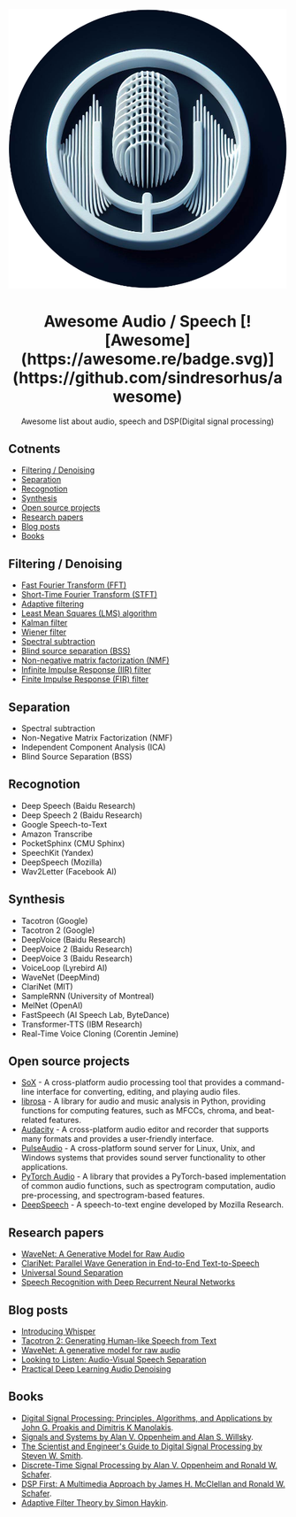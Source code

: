 <p align="center"><img src="./logo.png" alt="awesome-audio-speech" /></p>

<h1 align="center">Awesome Audio / Speech [![Awesome](https://awesome.re/badge.svg)](https://github.com/sindresorhus/awesome)</h1>
<p align="center">Awesome list about audio, speech and DSP(Digital signal processing)</p>


## Cotnents

- [Filtering / Denoising](#filtering--denoising)
- [Separation](#separation)
- [Recognotion](#recognotion)
- [Synthesis](#synthesis)
- [Open source projects](#open-source-projects)
- [Research papers](#research-papers)
- [Blog posts](#blog-posts)
- [Books](#books)

## Filtering / Denoising

- [Fast Fourier Transform (FFT)](https://en.wikipedia.org/wiki/Fast_Fourier_transform)
- [Short-Time Fourier Transform (STFT)](https://en.wikipedia.org/wiki/Short-time_Fourier_transform)
- [Adaptive filtering](https://en.wikipedia.org/wiki/Adaptive_filter)
- [Least Mean Squares (LMS) algorithm](https://en.wikipedia.org/wiki/Least_mean_squares_filter)
- [Kalman filter](https://en.wikipedia.org/wiki/Kalman_filter)
- [Wiener filter](https://en.wikipedia.org/wiki/Wiener_filter)
- [Spectral subtraction](https://github.com/shun60s/spectral-subtraction)
- [Blind source separation (BSS)](https://en.wikipedia.org/wiki/Signal_separation)
- [Non-negative matrix factorization (NMF)](https://en.wikipedia.org/wiki/Non-negative_matrix_factorization)
- [Infinite Impulse Response (IIR) filter](https://en.wikipedia.org/wiki/Infinite_impulse_response)
- [Finite Impulse Response (FIR) filter](https://en.wikipedia.org/wiki/Finite_impulse_response)

## Separation

- Spectral subtraction
- Non-Negative Matrix Factorization (NMF)
- Independent Component Analysis (ICA)
- Blind Source Separation (BSS)

## Recognotion

- Deep Speech (Baidu Research)
- Deep Speech 2 (Baidu Research)
- Google Speech-to-Text
- Amazon Transcribe
- PocketSphinx (CMU Sphinx)
- SpeechKit (Yandex)
- DeepSpeech (Mozilla)
- Wav2Letter (Facebook AI)

## Synthesis

- Tacotron (Google)
- Tacotron 2 (Google)
- DeepVoice (Baidu Research)
- DeepVoice 2 (Baidu Research)
- DeepVoice 3 (Baidu Research)
- VoiceLoop (Lyrebird AI)
- WaveNet (DeepMind)
- ClariNet (MIT)
- SampleRNN (University of Montreal)
- MelNet (OpenAI)
- FastSpeech (AI Speech Lab, ByteDance)
- Transformer-TTS (IBM Research)
- Real-Time Voice Cloning (Corentin Jemine)

## Open source projects

- [SoX](https://github.com/soxhub/sox) -  A cross-platform audio processing tool that provides a command-line interface for converting, editing, and playing audio files. 
- [librosa](https://github.com/librosa/librosa) - A library for audio and music analysis in Python, providing functions for computing features, such as MFCCs, chroma, and beat-related features. 
- [Audacity](https://github.com/audacity/audacity) - A cross-platform audio editor and recorder that supports many formats and provides a user-friendly interface. 
- [PulseAudio](https://github.com/pulseaudio/pulseaudio) - A cross-platform sound server for Linux, Unix, and Windows systems that provides sound server functionality to other applications.
- [PyTorch Audio](https://github.com/pytorch/audio) -  A library that provides a PyTorch-based implementation of common audio functions, such as spectrogram computation, audio pre-processing, and spectrogram-based features.
- [DeepSpeech](https://github.com/mozilla/DeepSpeech) - A speech-to-text engine developed by Mozilla Research.

## Research papers

- [WaveNet: A Generative Model for Raw Audio](https://arxiv.org/abs/1609.03499)
- [ClariNet: Parallel Wave Generation in End-to-End Text-to-Speech](https://openreview.net/forum?id=HklY120cYm)
- [Universal Sound Separation](https://arxiv.org/abs/1905.03330)
- [Speech Recognition with Deep Recurrent Neural Networks](https://arxiv.org/abs/1303.5778)

## Blog posts

- [Introducing Whisper](https://openai.com/blog/whisper/)
- [Tacotron 2: Generating Human-like Speech from Text](https://ai.googleblog.com/2017/12/tacotron-2-generating-human-like-speech.html)
- [WaveNet: A generative model for raw audio](https://www.deepmind.com/blog/wavenet-a-generative-model-for-raw-audio)
- [Looking to Listen: Audio-Visual Speech Separation](https://ai.googleblog.com/2018/04/looking-to-listen-audio-visual-speech.html)
- [Practical Deep Learning Audio Denoising](https://sthalles.github.io/practical-deep-learning-audio-denoising/)

## Books

- [Digital Signal Processing: Principles, Algorithms, and Applications by John G. Proakis and Dimitris K Manolakis](https://www.amazon.com/Digital-Signal-Processing-Principles-Applications/dp/0133737624).
- [Signals and Systems by Alan V. Oppenheim and Alan S. Willsky](https://www.amazon.com/Signals-Systems-2nd-Alan-Oppenheim/dp/0138147574).
- [The Scientist and Engineer's Guide to Digital Signal Processing by Steven W. Smith](https://www.amazon.com/Scientist-Engineers-Digital-Signal-Processing/dp/0966017633).
- [Discrete-Time Signal Processing by Alan V. Oppenheim and Ronald W. Schafer](https://www.amazon.com/Discrete-Time-Signal-Processing-3rd-Prentice-Hall/dp/0131988425).
- [DSP First: A Multimedia Approach by James H. McClellan and Ronald W. Schafer](https://www.amazon.com/DSP-First-Multimedia-James-McClellan/dp/0132431718).
- [Adaptive Filter Theory by Simon Haykin](https://www.amazon.com/Adaptive-Filter-Theory-Simon-Haykin/dp/013267145X).
